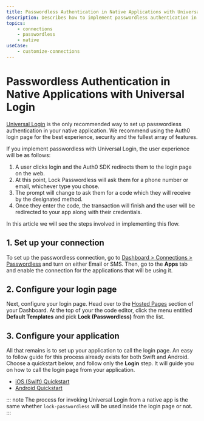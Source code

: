 ```yaml
---
title: Passwordless Authentication in Native Applications with Universal Login
description: Describes how to implement passwordless authentication in native applications, using Universal Login
topics:
    - connections
    - passwordless
    - native
useCase:
    - customize-connections
---
```

# Passwordless Authentication in Native Applications with Universal Login

[Universal Login](/hosted-pages/login) is the only recommended way to set up passwordless authentication in your native application. We recommend using the Auth0 login page for the best experience, security and the fullest array of features.

If you implement passwordless with Universal Login, the user experience will be as follows:

1. A user clicks login and the Auth0 SDK redirects them to the login page on the web.
1. At this point, Lock Passwordless will ask them for a phone number or email, whichever type you chose.
1. The prompt will change to ask them for a code which they will receive by the designated method.
1. Once they enter the code, the transaction will finish and the user will be redirected to your app along with their credentials.

In this article we will see the steps involved in implementing this flow.

## 1. Set up your connection

To set up the passwordless connection, go to [Dashboard > Connections > Passwordless](${manage_url}/#/connections/passwordless) and turn on either Email or SMS. Then, go to the **Apps** tab and enable the connection for the applications that will be using it.

## 2. Configure your login page

Next, configure your login page. Head over to the [Hosted Pages](${manage_url}/#/login_page) section of your Dashboard. At the top of your the code editor, click the menu entitled **Default Templates** and pick **Lock (Passwordless)** from the list.

## 3. Configure your application

All that remains is to set up your application to call the login page. An easy to follow guide for this process already exists for both Swift and Android. Choose a quickstart below, and follow only the **Login** step. It will guide you on how to call the login page from your application.

* [iOS (Swift) Quickstart](/quickstart/native/ios-swift/00-login)
* [Android Quickstart](/quickstart/native/android/00-login)

::: note
The process for invoking Universal Login from a native app is the same whether `lock-passwordless` will be used inside the login page or not.
:::

